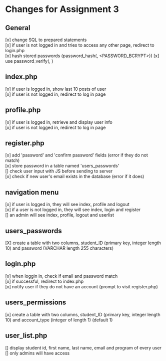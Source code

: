 # Changes for Assignment 3
## General
[x] change SQL to prepared statements  
[x] if user is not logged in and tries to access any other page, redirect to login.php  
[x] hash stored passwords (password_hash(<passwrd>, <PASSWORD_BCRYPT>))
[x] use password_verify(<password>, <hashword>)

## index.php
[x] if user is logged in, show last 10 posts of user  
[x] if user is not logged in, redirect to log in page  

## profile.php
[x] if user is logged in, retrieve and display user info  
[x] if user is not logged in, redirect to log in page  

## register.php
[x] add 'password' and 'confirm password' fields (error if they do not match)  
[x] store password in a table named 'users_passwords'  
[] check user input with JS before sending to server  
[x] check if new user's email exists in the database (error if it does)  

## navigation menu
[x] if user is logged in, they will see index, profile and logout  
[x] if a user is not logged in, they will see index, login and register  
[] an admin will see index, profile, logout and userlist  

## users_passwords
[X] create a table with two columns, student_ID (primary key, integer length 10) and password (VARCHAR length 255 characters)  

## login.php
[x] when loggin in, check if email and password match  
[x] if successful, redirect to index.php  
[x] notify user if they do not have an account (prompt to visit register.php)  

## users_permissions
[x] create a table with two columns, student_ID (primary key, integer length 10) and account_type (integer of length 1) (default 1)  

## user_list.php
[] display student id, first name, last name, email and program of every user  
[] only admins will have access  